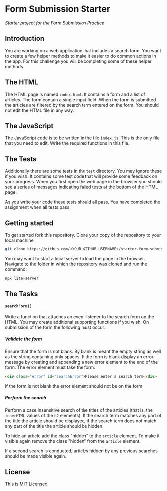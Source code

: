 # Form Submission Starter

_Starter project for the Form Submission Practice_

## Introduction

You are working on a web application that includes a search form. You want to create a few helper methods to make it easier to do common actions in the app. For this challenge you will be completing some of these helper methods.

## The HTML

The HTML page is named `index.html`. It contains a form and a list of articles. The form contain a single input field. When the form is submitted the articles are filtered by the search term entered on the form. You should not edit the HTML file in any way.

## The JavaScript

The JavaScript code is to be written in the file `index.js`. This is the only file that you need to edit. Write the required functions in this file.

## The Tests

Additionally there are some tests in the `test` directory. You may ignore these if you wish. It contains some test code that will provide some feedback on your progress. When you first open the web page in the browser you should see a series of messages indicating failed tests at the bottom of the HTML page.

As you write your code these tests should all pass. You have completed the assignment when all tests pass.

## Getting started

To get started fork this repository. Clone your copy of the repository to your local machine.

```bash
git clone https://github.com/<YOUR_GITHUB_USERNAME>/starter-form-submission.git
```

You may want to start a local server to load the page in the browser. Navigate to the folder in which the repository was cloned and run the command:

```bash
npx lite-server
```

## The Tasks

#### `searchForm()`

Write a function that attaches an event listener to the search form on the HTML. You may create additional supporting functions if you wish. On submission of the form the following must occur:

##### Validate the form

Ensure that the form is not blank. By blank is meant the empty string as well as the string containing only spaces. If the form is blank display an error message by creating and appending a new error element to the end of the form. The error element must take the form:

```html
<div class="error" id="searchError">Please enter a search term</div>
```

If the form is not blank the error element should not be on the form.

##### Perform the search

Perform a case insensitive search of the titles of the articles (that is, the `innerHTML` values of the `h2` elements). If the search term matches any part of the title the article should be displayed, if the search term does not match any part of the title the article should be hidden.

To hide an article add the class "hidden" to the `article` element. To make it visible again remove the class "hidden" from the `article` element.

If a second search is conducted, articles hidden by any previous searches should be made visible again.

## License

This is [MIT Licensed](LICENSE)
